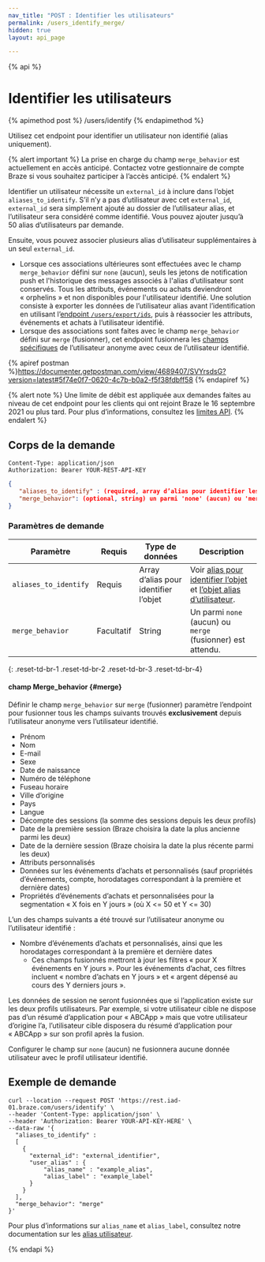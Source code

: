 ```yaml
---
nav_title: "POST : Identifier les utilisateurs"
permalink: /users_identify_merge/
hidden: true
layout: api_page

---
```

{% api %}
# Identifier les utilisateurs
{% apimethod post %}
/users/identify
{% endapimethod %}

Utilisez cet endpoint pour identifier un utilisateur non identifié (alias uniquement).

{% alert important %}
La prise en charge du champ `merge_behavior` est actuellement en accès anticipé. Contactez votre gestionnaire de compte Braze si vous souhaitez participer à l’accès anticipé.
{% endalert %}

Identifier un utilisateur nécessite un `external_id` à inclure dans l’objet `aliases_to_identify`. S’il n’y a pas d’utilisateur avec cet `external_id`, `external_id` sera simplement ajouté au dossier de l’utilisateur alias, et l’utilisateur sera considéré comme identifié. Vous pouvez ajouter jusqu’à 50 alias d’utilisateurs par demande. 

Ensuite, vous pouvez associer plusieurs alias d’utilisateur supplémentaires à un seul `external_id`. 
- Lorsque ces associations ultérieures sont effectuées avec le champ `merge_behavior` défini sur `none` (aucun), seuls les jetons de notification push et l'historique des messages associés à l'alias d’utilisateur sont conservés. Tous les attributs, événements ou achats deviendront « orphelins » et non disponibles pour l'utilisateur identifié. Une solution consiste à exporter les données de l’utilisateur alias avant l’identification en utilisant l’[endpoint `/users/export/ids`]({{site.baseurl}}/api/endpoints/export/user_data/post_users_identifier/), puis à réassocier les attributs, événements et achats à l’utilisateur identifié.
- Lorsque des associations sont faites avec le champ `merge_behavior` défini sur `merge` (fusionner), cet endpoint fusionnera les [champs spécifiques](#merge) de l’utilisateur anonyme avec ceux de l’utilisateur identifié.

{% apiref postman %}https://documenter.getpostman.com/view/4689407/SVYrsdsG?version=latest#5f74e0f7-0620-4c7b-b0a2-f5f38fdbff58 {% endapiref %}

{% alert note %}
Une limite de débit est appliquée aux demandes faites au niveau de cet endpoint pour les clients qui ont rejoint Braze le 16 septembre 2021 ou plus tard. Pour plus d’informations, consultez les [limites API]({{site.baseurl}}/api/basics/#api-limits).
{% endalert %}

## Corps de la demande

```
Content-Type: application/json
Authorization: Bearer YOUR-REST-API-KEY
```

```json
{
   "aliases_to_identify" : (required, array d’alias pour identifier les objets), 
   "merge_behavior": (optional, string) un parmi 'none' (aucun) ou 'merge' (fusionner) est attendu
}
```

### Paramètres de demande

| Paramètre | Requis | Type de données | Description |
| -----------|----------| --------|------- |
| `aliases_to_identify` | Requis | Array d’alias pour identifier l’objet | Voir [alias pour identifier l’objet]({{site.baseurl}}/api/objects_filters/aliases_to_identify/) et [l’objet alias d’utilisateur]({{site.baseurl}}/api/objects_filters/user_alias_object/). |
| `merge_behavior` | Facultatif | String | Un parmi `none` (aucun) ou `merge` (fusionner) est attendu.  |
{: .reset-td-br-1 .reset-td-br-2 .reset-td-br-3  .reset-td-br-4}

#### champ Merge_behavior {#merge}

Définir le champ `merge_behavior` sur `merge` (fusionner) paramètre l’endpoint pour fusionner tous les champs suivants trouvés **exclusivement** depuis l’utilisateur anonyme vers l’utilisateur identifié. 
- Prénom
- Nom
- E-mail
- Sexe
- Date de naissance
- Numéro de téléphone
- Fuseau horaire
- Ville d’origine
- Pays
- Langue
- Décompte des sessions (la somme des sessions depuis les deux profils)
- Date de la première session (Braze choisira la date la plus ancienne parmi les deux)
- Date de la dernière session (Braze choisira la date la plus récente parmi les deux)
- Attributs personnalisés
- Données sur les événements d’achats et personnalisés (sauf propriétés d’événements, compte, horodatages correspondant à la première et dernière dates)
- Propriétés d’événements d’achats et personnalisées pour la segmentation « X fois en Y jours » (où X <= 50 et Y <= 30)

L’un des champs suivants a été trouvé sur l’utilisateur anonyme ou l’utilisateur identifié :
- Nombre d’événements d’achats et personnalisés, ainsi que les horodatages correspondant à la première et dernière dates 
  - Ces champs fusionnés mettront à jour les filtres « pour X événements en Y jours ». Pour les événements d’achat, ces filtres incluent « nombre d’achats en Y jours » et « argent dépensé au cours des Y derniers jours ».

Les données de session ne seront fusionnées que si l’application existe sur les deux profils utilisateurs. Par exemple, si votre utilisateur cible ne dispose pas d’un résumé d’application pour « ABCApp » mais que votre utilisateur d’origine l’a, l’utilisateur cible disposera du résumé d’application pour « ABCApp » sur son profil après la fusion. 

Configurer le champ sur `none` (aucun) ne fusionnera aucune donnée utilisateur avec le profil utilisateur identifié.

## Exemple de demande
```
curl --location --request POST 'https://rest.iad-01.braze.com/users/identify' \
--header 'Content-Type: application/json' \
--header 'Authorization: Bearer YOUR-API-KEY-HERE' \
--data-raw '{
  "aliases_to_identify" : 
  [
    {
      "external_id": "external_identifier",
      "user_alias" : {
          "alias_name" : "example_alias",
          "alias_label" : "example_label"
      }
    }
  ],
  "merge_behavior": "merge"
}'
```

Pour plus d’informations sur `alias_name` et `alias_label`, consultez notre documentation sur les [alias utilisateur]({{site.baseurl}}/user_guide/data_and_analytics/user_data_collection/user_profile_lifecycle/#user-aliases).

{% endapi %}
